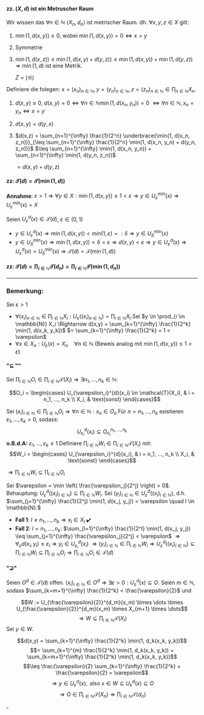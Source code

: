 #### zz. $(X, d)$ ist ein Metruscher Raum 

Wir wissen das $\forall n \in \mathbb{N}$  $\langle X_{n}, d_{n} \rangle$ ist metrischer Raum. dh. $\forall x, y, z \in X$ gilt:

1. $\min(1, d(x,y)) \geq 0$, wobei $\min(1, d(x,y)) = 0 \Leftrightarrow x = y$
2. Symmetrie
3. $\min(1, d(x,z)) \leq \min(1, d(x,y) + d(y,z)) \leq\min(1, d(x,y)) + \min(1, d(y,z))$
$\Rightarrow \min(1, d)$ ist eine Metrik.

   $Z = \lfloor \tau i \rfloor$

Definiere die folegen:  $x = (x_n)_{n \in \mathbb{N}}, y = (y_n)_{n \in \mathbb{N}}, z = (z_n)_{n \in \mathbb{N}} \in \prod_{n \in \mathbb{N}} X_n$.

1. $d(x,y) \geq 0$, $d(x,y) = 0 \Leftrightarrow \forall n \in \mathbb{N} \min(1, d(x_n, y_n)) = 0$
   $\Leftrightarrow \forall n \in \mathbb{N}, x_n = y_n \Leftrightarrow x = y$
2. $d(x,y) = d(y,x)$
3. $d(x,z) = \sum_{n=1}^{\infty} \frac{1}{2^n}  \underbrace{\min(1, d(x_n, z_n))}_{\leq \sum_{n=1}^{\infty} \frac{1}{2^n}  \min(1, d(x_n, y_n) + d(y_n, z_n))}$ $\leq \sum_{n=1}^{\infty} \min(1, d(x_n, y_n)) + \sum_{n=1}^{\infty} \min(1, d(y_n, z_n))$

   $= d(x,y) + d(y,z)$

#### zz: $\mathcal{T}(d) = \mathcal{T}(\min(1, d))$
**Annahme**: $\varepsilon > 1 \Rightarrow \forall y \in X: \min(1, d(x,y)) \leq 1 < \varepsilon \Rightarrow y \in U_{\varepsilon}^{min}(x) \Rightarrow U_{\varepsilon}^{\min}(x) = X$

Seien $U_{\varepsilon}^{d}(x) \in \mathcal{T}(d)$, $\varepsilon \in (0,1)$
- $y \in U_{\varepsilon}^{d}(x) \Rightarrow \min(1, d(x,y)) < min(1, \varepsilon) =: \delta \Rightarrow y \in U_{\delta}^{\min}(x)$
-  $y \in U_{\delta}^{\min}(x) \Rightarrow \min(1, d(x,y)) < \delta = \varepsilon \Rightarrow d(x,y) < \varepsilon \Rightarrow y \in U_{\varepsilon}^{d}(x)$$\Rightarrow U_{\varepsilon}^{d}(x) = U_{\delta}^{\min}(x) \Rightarrow \mathcal{T}(d) = \mathcal{T}(\min(1,d))$

#### zz: $\mathcal{T}(d) = \prod_{i \in \mathbb{N}} \mathcal{T}(d_n) = \prod_{i \in \mathbb{N}} \mathcal{T}(\min(1, d_n))$

---

### **Bemerkung**:
Sei $\varepsilon > 1$

-  $\forall (x_i)_{n \in \mathbb{N}} \in \prod_{i \in \mathbb{N}} X_i: U_{\varepsilon}( (x_i)_{n \in \mathbb{N}} ) = \prod_{i \in \mathbb{N}} X_i.$Sei $y \in \prod_{i \in \mathbb{N}} X_i \Rightarrow d(x,y) = \sum_{k=1}^{\infty} \frac{1}{2^k} \min(1, d(x_k, y_k))$ $= \sum_{k=1}^{\infty} \frac{1}{2^k} = 1 < \varepsilon$
-  $\forall x \in X_n: U_{\varepsilon}(x) = X_n \quad \forall n \in \mathbb{N}$ (Beweis analog mit $\min(1, d(x,y)) \leq 1 < \varepsilon$)

#### "$\subseteq$ ""
Sei $\prod_{i \in \mathbb{N}} O_i \in \prod_{i \in \mathbb{N}} \mathcal{T}(X_i) \Rightarrow \exists n_1, ..., n_k \in \mathbb{N}$:


$$O_i = 
\begin{cases} 
U_{\varepsilon_i}^{d}(x_i) \in \mathcal{T}(X_i), & i = n_1, ..., n_k \\
X_i, & \text{sonst}
\end{cases}$$


Sei $(x_i)_{i \in \mathbb{N}} \in \prod_{i \in \mathbb{N}} O_i \Rightarrow \forall n \in \mathbb{N}: x_n \in O_n$ 
Für $n = n_1, ..., n_k$ existieren $\varepsilon_1, ..., \varepsilon_k > 0$, sodass:
$$U_{\varepsilon_i}^{d}(x_i) \subseteq O_{n_i}^{n_1, ..., n_k}$$
**o.B.d.A:** $\varepsilon_1, ..., \varepsilon_k \leq 1$
Definiere $\prod_{i \in \mathbb{N}} W_i \in \prod_{i \in \mathbb{N}} \mathcal{T}(X_i)$ mit:
$$W_i =
\begin{cases} 
U_{\varepsilon_i}^{d}(x_i), & i = n_1, ..., n_k \\
X_i, & \text{sonst}
\end{cases}$$

$\Rightarrow \prod_{i \in \mathbb{N}} W_i \subseteq \prod_{i \in \mathbb{N}} O_i$


Sei $\varepsilon = \min \left( \frac{\varepsilon_j}{2^j} \right) > 0$.
Behauptung: $U_{\varepsilon}^{d}((x_i)_{i \in \mathbb{N}}) \subseteq \prod_{i \in \mathbb{N}} W_i$.
Sei $(y_i)_{i \in \mathbb{N}} \in U_{\varepsilon}^{d}((x_i)_{i \in \mathbb{N}})$, d.h. $\sum_{j=1}^{\infty} \frac{1}{2^j} \min(1, d(x_j, y_j)) < \varepsilon \quad l \in \mathbb{N}.$
- **Fall 1**: $l \neq n_1, ..., n_k \Rightarrow x_l \in X_l$ ✔️
- **Fall 2**: $l = n_1, ..., n_k$:
$\sum_{l=1}^{\infty} \frac{1}{2^l} \min(1, d(x_j, y_j)) \leq \sum_{j=1}^{\infty} \frac{\varepsilon_j}{2^j} < \varepsilon$
$\Rightarrow \forall_{\varepsilon} d(x_i, y_i) \leq \varepsilon_i\Rightarrow y_i \in U_{\varepsilon_i}^{d}(x_i)$
$\Rightarrow (y_i)_{i \in \mathbb{N}} \in \prod_{i \in \mathbb{N}} W_i\Rightarrow U_{\varepsilon}^{d}((x_i)_{i \in \mathbb{N}}) \subseteq \prod_{i \in \mathbb{N}} W_i \subseteq \prod_{i \in \mathbb{N}} O_i\Rightarrow \prod_{i \in \mathbb{N}} O_i \in \mathcal{T}(d)$
#### "$\supseteq$"
Seien $O^d \in \mathcal{T}(d)$ offen. $(x_i)_{i \in \mathbb{N}} \in O^d \Rightarrow \exists \varepsilon > 0: U_{\varepsilon}^{d}(x) \subseteq O$.
Seien $m \in \mathbb{N}$, sodass $\sum_{k=m+1}^{\infty} \frac{1}{2^k} < \frac{\varepsilon}{2}$ und

$$W := U_{\frac{\varepsilon}{2}}^{d_m}(x_m) \times \dots \times U_{\frac{\varepsilon}{2}}^{d_m}(x_m) \times X_{m+1} \times \dots$$
$$\Rightarrow W \subseteq \prod_{i \in \mathbb{N}} \mathcal{T}(X_i)$$
Sei $y \in W$.

$$d(x,y) = \sum_{k=1}^{\infty} \frac{1}{2^k} \min(1, d_k(x_k, y_k))$$
$$= \sum_{k=1}^{m} \frac{1}{2^k} \min(1, d_k(x_k, y_k)) + \sum_{k=m+1}^{\infty} \frac{1}{2^k} \min(1, d_k(x_k, y_k))$$
$$\leq \frac{\varepsilon}{2} \sum_{k=1}^{\infty} \frac{1}{2^k} + \frac{\varepsilon}{2} = \varepsilon$$
$$\Rightarrow y \in U_{\varepsilon}^{d}(x), \text{ also } x \in W \subseteq U_{\varepsilon}^{d}(x) \subseteq O$$
$$\Rightarrow O \in \prod_{i \in \mathbb{N}} \mathcal{T}(X_n) \Rightarrow \prod_{i \in \mathbb{N}} \mathcal{T}(d_n)$$

$\square$
